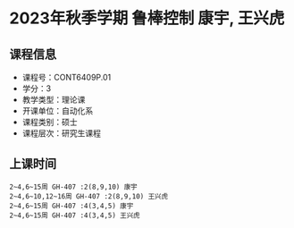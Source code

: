 # 2023年秋季学期 鲁棒控制 康宇, 王兴虎






## 课程信息

- 课程号：CONT6409P.01
- 学分：3
- 教学类型：理论课
- 开课单位：自动化系
- 课程类别：硕士
- 课程层次：研究生课程

## 上课时间

```
2~4,6~15周 GH-407 :2(8,9,10) 康宇
2~4,6~10,12~16周 GH-407 :2(8,9,10) 王兴虎
2~4,6~15周 GH-407 :4(3,4,5) 康宇
2~4,6~15周 GH-407 :4(3,4,5) 王兴虎
```


